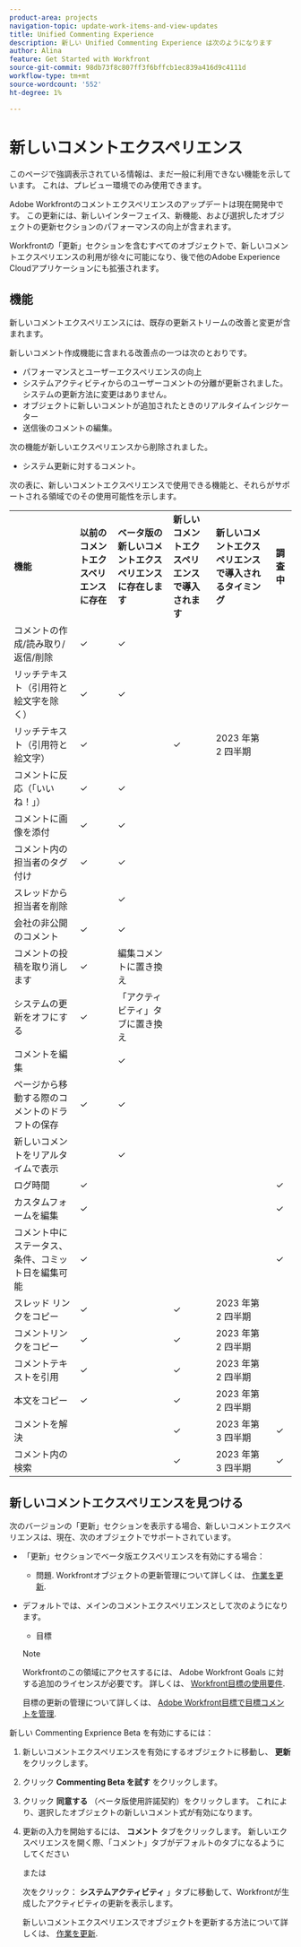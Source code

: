 ```yaml
---
product-area: projects
navigation-topic: update-work-items-and-view-updates
title: Unified Commenting Experience
description: 新しい Unified Commenting Experience は次のようになります
author: Alina
feature: Get Started with Workfront
source-git-commit: 98db73f8c807ff3f6bffcb1ec839a416d9c4111d
workflow-type: tm+mt
source-wordcount: '552'
ht-degree: 1%

---
```



# 新しいコメントエクスペリエンス

<span class="preview">このページで強調表示されている情報は、まだ一般に利用できない機能を示しています。 これは、プレビュー環境でのみ使用できます。</span>

Adobe Workfrontのコメントエクスペリエンスのアップデートは現在開発中です。 この更新には、新しいインターフェイス、新機能、および選択したオブジェクトの更新セクションのパフォーマンスの向上が含まれます。

Workfrontの「更新」セクションを含むすべてのオブジェクトで、新しいコメントエクスペリエンスの利用が徐々に可能になり、後で他のAdobe Experience Cloudアプリケーションにも拡張されます。

## 機能

新しいコメントエクスペリエンスには、既存の更新ストリームの改善と変更が含まれます。

<!-- Previous content here - replaced with the table below: 

>[!IMPORTANT]
>The Unified Commenting Experience features listed below are currently only available in Adobe Workfront Goals.

* **Creating comments**

    You can create a new comment, format it with rich text, and tag others to be notified. For more information on creating comments, see [Manage goal comments](/help/quicksilver/workfront-goals/goal-management/manage-goal-comments.md).

* **Responding to comments**

    You can react to a comment with a like or reply with a new comment in-thread that can notify the original commenter and owner of the object.

* **System Activity**
    
    System-generated updates for an object are now listed seperately from comments made in the update tab. For more information on viewing the System Activity stream, see step 11 of [Manage goal comments](/help/quicksilver/workfront-goals/goal-management/manage-goal-comments.md).

-->

新しいコメント作成機能に含まれる改善点の一つは次のとおりです。

* パフォーマンスとユーザーエクスペリエンスの向上
* システムアクティビティからのユーザーコメントの分離が更新されました。 システムの更新方法に変更はありません。
* オブジェクトに新しいコメントが追加されたときのリアルタイムインジケーター
* 送信後のコメントの編集。

次の機能が新しいエクスペリエンスから削除されました。

* システム更新に対するコメント。

次の表に、新しいコメントエクスペリエンスで使用できる機能と、それらがサポートされる領域でのその使用可能性を示します。

<table>
  <tr>
   <td><strong>機能 </strong>
   </td>
   <td><strong>以前のコメントエクスペリエンスに存在 </strong>
   </td>
   <td><strong>ベータ版の新しいコメントエクスペリエンスに存在します </strong>
   </td>
   <td><strong>新しいコメントエクスペリエンスで導入されます </strong>
   </td>
   <td><strong>新しいコメントエクスペリエンスで導入されるタイミング </strong>
   </td>
   <td><strong>調査中 </strong>
   </td>
  </tr>
  <tr>
   <td>コメントの作成/読み取り/返信/削除 
   </td>
   <td>✓ 
  </td>
   <td>✓ 
   </td>
   <td> 
   </td>
   <td> 
   </td>
   <td> 
   </td>
  </tr>
  <tr>
   <td>リッチテキスト（引用符と絵文字を除く）
   </td>
   <td>✓ 
   </td>
   <td><span class="preview">✓</span> 
   </td>
   <td> 
   </td>
   <td> 
   </td>
   <td> 
   </td>
  </tr>
  <tr>
 <tr>
   <td>リッチテキスト（引用符と絵文字）
   </td>
   <td>✓ 
   </td>
   <td> 
   </td>
   <td> ✓
   </td>
   <td> 2023 年第 2 四半期
   </td>
   <td> 
   </td>
  </tr>
  <tr>

<td>コメントに反応（「いいね！」） 
   </td>
   <td>✓ 
   </td>
   <td>✓ 
   </td>
   <td> 
   </td>
   <td> 
   </td>
   <td> 
   </td>
  </tr>
  <tr>
   <td>コメントに画像を添付 
   </td>
   <td>✓ 
   </td>
   <td>✓ 
   </td>
   <td> 
   </td>
   <td> 
   </td>
   <td> 
   </td>
  </tr>
  <tr>
   <td>コメント内の担当者のタグ付け 
   </td>
   <td>✓ 
   </td>
   <td>✓ 
   </td>
   <td> 
   </td>
   <td> 
   </td>
   <td> 
   </td>
  </tr>
  <tr>
   <td>スレッドから担当者を削除 
   </td>
   <td> 
   </td>
   <td><span class="preview">✓ </span>
   </td>
   <td> 
   </td>
   <td> 
   </td>
   <td> 
   </td>
  </tr>
  <tr>
   <td>会社の非公開のコメント 
   </td>
   <td>✓ 
   </td>
   <td>✓ 
   </td>
   <td> 
   </td>
   <td> 
   </td>
   <td> 
   </td>
  </tr>
  <tr>
   <td>コメントの投稿を取り消します 
   </td>
   <td>✓ 
   </td>
   <td><span class="preview">編集コメントに置き換え </span>
   </td>
   <td> 
   </td>
   <td> 
   </td>
   <td> 
   </td>
  </tr>
  <tr>
   <td>システムの更新をオフにする 
   </td>
   <td>✓ 
   </td>
   <td>「アクティビティ」タブに置き換え 
   </td>
   <td> 
   </td>
   <td> 
   </td>
   <td> 
   </td>
  </tr>
  <tr>
   <td>コメントを編集 
   </td>
   <td> 
   </td>
   <td><span class="preview">✓</span> 
   </td>
   <td> 
   </td>
   <td> 
   </td>
   <td> 
   </td>
  </tr>
  <tr>
   <td>ページから移動する際のコメントのドラフトの保存 
   </td>
   <td>✓ 
   </td>
   <td>✓ 
   </td>
   <td> 
   </td>
   <td> 
   </td>
   <td> 
   </td>
  </tr>
  <tr>
   <td>新しいコメントをリアルタイムで表示 
   </td>
   <td> 
   </td>
   <td>✓ 
   </td>
   <td> 
   </td>
   <td> 
   </td>
   <td> 
   </td>
  </tr>
  <tr>
   <td>ログ時間 
   </td>
   <td>✓ 
   </td>
   <td> 
   </td>
   <td> 
   </td>
   <td> 
   </td>
   <td>✓ 
   </td>
  </tr>
  <tr>
   <td>カスタムフォームを編集 
   </td>
   <td>✓ 
   </td>
   <td> 
   </td>
   <td> 
   </td>
   <td> 
   </td>
   <td>✓ 
   </td>
  </tr>
  <tr>
   <td>コメント中にステータス、条件、コミット日を編集可能 
   </td>
   <td>✓ 
   </td>
   <td> 
   </td>
   <td> 
   </td>
   <td> 
   </td>
   <td>✓ 
   </td>
  </tr>
  <tr>
   <td>スレッド リンクをコピー 
   </td>
   <td>✓ 
   </td>
   <td> 
   </td>
   <td>✓ 
   </td>
   <td>2023 年第 2 四半期 
   </td>
   <td> 
   </td>
  </tr>
  <tr>
   <td>コメントリンクをコピー 
   </td>
   <td>✓ 
   </td>
   <td> 
   </td>
   <td>✓ 
   </td>
   <td>2023 年第 2 四半期 
   </td>
   <td> 
   </td>
  </tr>
  <tr>
   <td>コメントテキストを引用 
   </td>
   <td>✓ 
   </td>
   <td> 
   </td>
   <td>✓ 
   </td>
   <td>2023 年第 2 四半期 
   </td>
   <td> 
   </td>
  </tr>
  <tr>
   <td>本文をコピー 
   </td>
   <td>✓ 
   </td>
   <td> 
   </td>
   <td>✓ 
   </td>
   <td>2023 年第 2 四半期 
   </td>
   <td> 
   </td>
  </tr>
  <tr>
   <td>コメントを解決 
   </td>
   <td> 
   </td>
   <td> 
   </td>
   <td>✓ 
   </td>
   <td>2023 年第 3 四半期 
   </td>
   <td>✓ 
   </td>
  </tr>
  <tr>
   <td>コメント内の検索 
   </td>
   <td> 
   </td>
   <td> 
   </td>
   <td>✓ 
   </td>
   <td>2023 年第 3 四半期 
   </td>
   <td>✓ 
   </td>
  </tr>
</table>


## 新しいコメントエクスペリエンスを見つける

次のバージョンの「更新」セクションを表示する場合、新しいコメントエクスペリエンスは、現在、次のオブジェクトでサポートされています。

* 「更新」セクションでベータ版エクスペリエンスを有効にする場合：

   <div class="preview">

   * 問題.
   Workfrontオブジェクトの更新管理について詳しくは、 [作業を更新](../../workfront-basics/updating-work-items-and-viewing-updates/update-work.md).

   </div>

* デフォルトでは、メインのコメントエクスペリエンスとして次のようになります。

   * 目標
   >[!NOTE]
   >
   >Workfrontのこの領域にアクセスするには、 Adobe Workfront Goals に対する追加のライセンスが必要です。 詳しくは、 [Workfront目標の使用要件](../../workfront-goals/goal-management/access-needed-for-wf-goals.md).

   目標の更新の管理について詳しくは、 [Adobe Workfront目標で目標コメントを管理](../../workfront-goals/goal-management/manage-goal-comments.md).


<div class="preview">

新しい Commenting Exprience Beta を有効にするには：

1. 新しいコメントエクスペリエンスを有効にするオブジェクトに移動し、 **更新** をクリックします。
1. クリック **Commenting Beta を試す** をクリックします。
1. クリック **同意する** （ベータ版使用許諾契約）をクリックします。 これにより、選択したオブジェクトの新しいコメント式が有効になります。
1. 更新の入力を開始するには、 **コメント** タブをクリックします。 新しいエクスペリエンスを開く際、「コメント」タブがデフォルトのタブになるようにしてください

   または

   次をクリック：  **システムアクティビティ** 」タブに移動して、Workfrontが生成したアクティビティの更新を表示します。

   新しいコメントエクスペリエンスでオブジェクトを更新する方法について詳しくは、 [作業を更新](../updating-work-items-and-viewing-updates/update-work.md).

</div>
